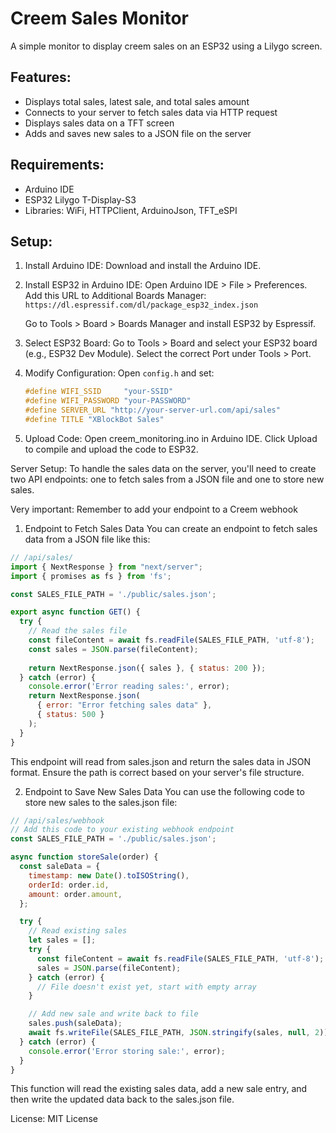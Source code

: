# Creem Sales Monitor

A simple monitor to display creem sales on an ESP32 using a Lilygo screen.

## Features:
- Displays total sales, latest sale, and total sales amount
- Connects to your server to fetch sales data via HTTP request
- Displays sales data on a TFT screen
- Adds and saves new sales to a JSON file on the server

## Requirements:
- Arduino IDE
- ESP32 Lilygo T-Display-S3
- Libraries: WiFi, HTTPClient, ArduinoJson, TFT_eSPI

## Setup:
1. Install Arduino IDE:
   Download and install the Arduino IDE.

2. Install ESP32 in Arduino IDE:
   Open Arduino IDE > File > Preferences.
   Add this URL to Additional Boards Manager:  
   `https://dl.espressif.com/dl/package_esp32_index.json`

   Go to Tools > Board > Boards Manager and install ESP32 by Espressif.

3. Select ESP32 Board:
   Go to Tools > Board and select your ESP32 board (e.g., ESP32 Dev Module).
   Select the correct Port under Tools > Port.

4. Modify Configuration:
   Open `config.h` and set:

   ```cpp
   #define WIFI_SSID     "your-SSID"
   #define WIFI_PASSWORD "your-PASSWORD"
   #define SERVER_URL "http://your-server-url.com/api/sales"
   #define TITLE "XBlockBot Sales"
   ```
   
5. Upload Code: Open creem_monitoring.ino in Arduino IDE. Click Upload to compile and upload the code to ESP32.
   
Server Setup: To handle the sales data on the server, you'll need to create two API endpoints: one to fetch sales from a JSON file and one to store new sales.

Very important: Remember to add your endpoint to a Creem webhook

1. Endpoint to Fetch Sales Data
You can create an endpoint to fetch sales data from a JSON file like this:

```js
// /api/sales/
import { NextResponse } from "next/server";
import { promises as fs } from 'fs';

const SALES_FILE_PATH = './public/sales.json';

export async function GET() {
  try {
    // Read the sales file
    const fileContent = await fs.readFile(SALES_FILE_PATH, 'utf-8');
    const sales = JSON.parse(fileContent);
    
    return NextResponse.json({ sales }, { status: 200 });
  } catch (error) {
    console.error('Error reading sales:', error);
    return NextResponse.json(
      { error: "Error fetching sales data" },
      { status: 500 }
    );
  }
}
```

This endpoint will read from sales.json and return the sales data in JSON format. Ensure the path is correct based on your server's file structure.

2. Endpoint to Save New Sales Data
You can use the following code to store new sales to the sales.json file:

```js
// /api/sales/webhook
// Add this code to your existing webhook endpoint
const SALES_FILE_PATH = './public/sales.json';

async function storeSale(order) {
  const saleData = {
    timestamp: new Date().toISOString(),
    orderId: order.id,
    amount: order.amount,
  };

  try {
    // Read existing sales
    let sales = [];
    try {
      const fileContent = await fs.readFile(SALES_FILE_PATH, 'utf-8');
      sales = JSON.parse(fileContent);
    } catch (error) {
      // File doesn't exist yet, start with empty array
    }

    // Add new sale and write back to file
    sales.push(saleData);
    await fs.writeFile(SALES_FILE_PATH, JSON.stringify(sales, null, 2));
  } catch (error) {
    console.error('Error storing sale:', error);
  }
}
```

This function will read the existing sales data, add a new sale entry, and then write the updated data back to the sales.json file.

License:
MIT License
